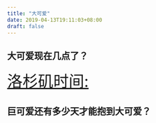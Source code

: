 ```yaml
---
title: "大可爱"
date: 2019-04-13T19:11:03+08:00
draft: false
---
```


## 大可爱现在几点了？
<a href="https://time.is/Los_Angeles" id="time_is_link" rel="nofollow" style="font-size:36px">洛杉矶时间:</a>
<span id="Los_Angeles_z14e" style="font-size:36px"></span>
<script src="//widget.time.is/zh.js"></script>
<script>
time_is_widget.init({Los_Angeles_z14e:{template:"TIME<br>DATE<br>SUN", date_format:"year年monthnamednum日dayname，第week周", sun_format:"日出: srhour:srminute 日落: sshour:ssminute<br>昼长: dlhours时 dlminutes分", coords:"34.0522300,-118.2436800"}});
</script>

## 巨可爱还有多少天才能抱到大可爱？

<script type='text/javascript'>
function dateCount(){
        var date = new Date();
        var until = new Date('2019-06-25 00:00:00');
        var days = (until - date)/1000/3600/24; 
        // 下面都是简单的数学计算 
        var day = Math.floor(days);
        var hours = (days - day)*24;
        var hour = Math.floor(hours);
        var minutes = (hours - hour)*60;
        var minute = Math.floor(minutes);
        var seconds = (minutes - minute)*60;
        var second = Math.floor(seconds);
        var back = day+'天'+hour+'小时'+minute+'分钟'+second+'秒';
        return back;}
setInterval(function(){
        var text = dateCount();
        // show是一个节点
        last_date_time.innerText = text;
},1000)
<span id="last_date_time" style="font-size:36px"></span>
</script>